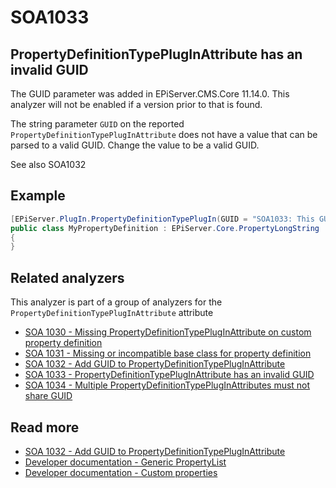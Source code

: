# SOA1033

## PropertyDefinitionTypePlugInAttribute has an invalid GUID

The GUID parameter was added in EPiServer.CMS.Core 11.14.0.
This analyzer will not be enabled if a version prior to that is found.

The string parameter `GUID` on the reported `PropertyDefinitionTypePlugInAttribute`
does not have a value that can be parsed to a valid GUID. Change the value to be a valid GUID.

See also SOA1032


## Example

```C#
[EPiServer.PlugIn.PropertyDefinitionTypePlugIn(GUID = "SOA1033: This GUID is invalid")]
public class MyPropertyDefinition : EPiServer.Core.PropertyLongString
{
}
```

## Related analyzers

This analyzer is part of a group of analyzers for the `PropertyDefinitionTypePlugInAttribute` attribute

- [SOA 1030 - Missing PropertyDefinitionTypePlugInAttribute on custom property definition](https://github.com/Stekeblad/stekeblad.optimizely.analyzers/blob/master/doc/Analyzers/SOA1030.md)
- [SOA 1031 - Missing or incompatible base class for property definition](https://github.com/Stekeblad/stekeblad.optimizely.analyzers/blob/master/doc/Analyzers/SOA1031.md)
- [SOA 1032 - Add GUID to PropertyDefinitionTypePlugInAttribute](https://github.com/Stekeblad/stekeblad.optimizely.analyzers/blob/master/doc/Analyzers/SOA1032.md)
- [SOA 1033 - PropertyDefinitionTypePlugInAttribute has an invalid GUID](https://github.com/Stekeblad/stekeblad.optimizely.analyzers/blob/master/doc/Analyzers/SOA1033.md)
- [SOA 1034 - Multiple PropertyDefinitionTypePlugInAttributes must not share GUID](https://github.com/Stekeblad/stekeblad.optimizely.analyzers/blob/master/doc/Analyzers/SOA1034.md)

## Read more

- [SOA 1032 - Add GUID to PropertyDefinitionTypePlugInAttribute](https://github.com/Stekeblad/stekeblad.optimizely.analyzers/blob/master/doc/Analyzers/SOA1032.md)
- [Developer documentation - Generic PropertyList](https://docs.developers.optimizely.com/content-management-system/docs/generic-propertylist)
- [Developer documentation - Custom properties](https://docs.developers.optimizely.com/content-management-system/docs/custom-properties)